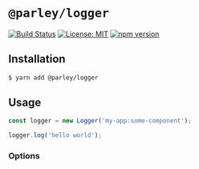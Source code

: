 # `@parley/logger`

[![Build Status](https://travis-ci.com/Shopify/chatops.svg?branch=master)](https://travis-ci.com/Shopify/chatops)
[![License: MIT](https://img.shields.io/badge/License-MIT-green.svg)](../../LICENSE.md) [![npm version](https://badge.fury.io/js/%40shopify%2Flogger.svg)](https://badge.fury.io/js/%40shopify%2Flogger.svg)

## Installation

```bash
$ yarn add @parley/logger
```

## Usage

```ts
const logger = new Logger('my-app:some-component');

logger.log('hello world');
```

### Options
